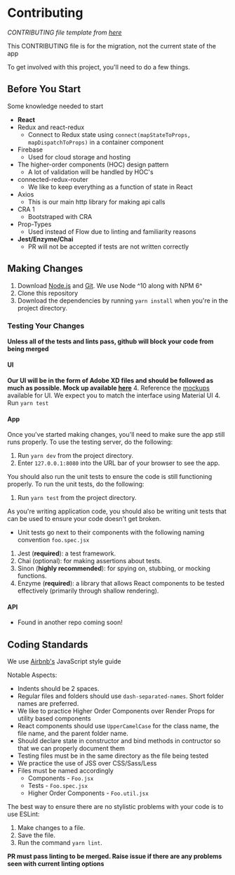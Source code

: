 # Contributing
*CONTRIBUTING file template from [here](https://github.com/TTUSDC/cpceed-student-app/blob/master/.github/CONTRIBUTING.md)*

This CONTRIBUTING file is for the migration, not the current state of the app

To get involved with this project, you'll need to do a few things.

## Before You Start

Some knowledge needed to start

- **React**
- Redux and react-redux
  * Connect to Redux state using `connect(mapStateToProps, mapDispatchToProps)` in a container component
- Firebase
  * Used for cloud storage and hosting
- The higher-order components (HOC) design pattern
  * A lot of validation will be handled by HOC's
- connected-redux-router
  * We like to keep everything as a function of state in React
- Axios
  * This is our main http library for making api calls
- CRA 1
  * Bootstraped with CRA
- Prop-Types
  * Used instead of Flow due to linting and familiarity reasons
- **Jest/Enzyme/Chai**
  * PR will not be accepted if tests are not written correctly

## Making Changes

1. Download [Node.js](https://nodejs.org/) and [Git](https://git-scm.com/). We use Node ^10 along with NPM 6^
2. Clone this repository
3. Download the dependencies by running `yarn install` when you're in the project directory.

### Testing Your Changes

**Unless all of the tests and lints pass, github will block your code from being merged**

#### UI

**Our UI will be in the form of Adobe XD files and should be followed as much as possible. Mock up available [here](https://github.com/TTUSDC/TTUACM-MockUps)**
4. Reference the [mockups](https://github.com/TTUSDC/TTUACM-MockUps) available for UI. We expect you to match the interface using Material UI
4. Run `yarn test`

#### App

Once you've started making changes, you'll need to make sure the app still runs properly.
To use the testing server, do the following:

1. Run `yarn dev` from the project directory.
2. Enter `127.0.0.1:8080` into the URL bar of your browser to see the app.

You should also run the unit tests to ensure the code is still functioning properly.
To run the unit tests, do the following:

1. Run `yarn test` from the project directory.

As you're writing application code, you should also be writing unit tests that can be used to ensure your code doesn't get broken.

- Unit tests go next to their components with the following naming convention `foo.spec.jsx`

1. Jest (**required**): a test framework.
2. Chai (optional): for making assertions about tests.
3. Sinon (**highly recommended**): for spying on, stubbing, or mocking functions.
4. Enzyme (**required**): a library that allows React components to be tested effectively (primarily through shallow rendering).

#### API
- Found in another repo coming soon!

## Coding Standards
We use [Airbnb's](https://github.com/airbnb/javascript) JavaScript style guide

Notable Aspects:

- Indents should be 2 spaces.
- Regular files and folders should use `dash-separated-names`. Short folder names are preferred.
- We like to practice Higher Order Components over Render Props for utility based components
- React components should use `UpperCamelCase` for the class name, the file name, and the parent folder name.
- Should declare state in constructor and bind methods in contructor so that we can properly document them
- Testing files must be in the same directory as the file being tested
- We practice the use of JSS over CSS/Sass/Less
- Files must be named accordingly
  - Components - `Foo.jsx`
  - Tests - `Foo.spec.jsx`
  - Higher Order Components - `Foo.util.jsx`

The best way to ensure there are no stylistic problems with your code is to use ESLint:

1. Make changes to a file.
2. Save the file.
3. Run the command `yarn lint`.

**PR must pass linting to be merged. Raise issue if there are any problems seen with current linting options**

